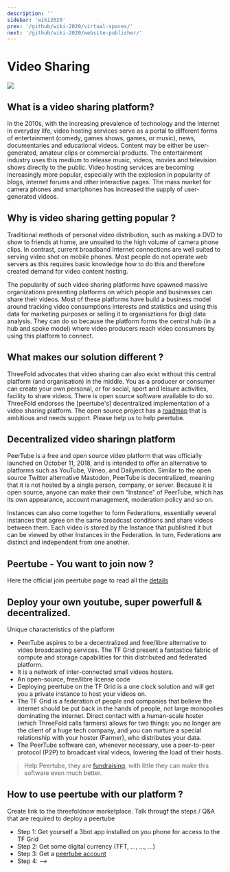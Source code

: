 ```yaml
---
description: ''
sidebar: 'wiki2020'
prev: '/github/wiki-2020/virtual-spaces/'
next: '/github/wiki-2020/website-publisher/'
---
```


# Video Sharing

![](/wiki-2020/peertive_window.png)

##  What is a video sharing platform?

In the 2010s, with the increasing prevalence of technology and the Internet in everyday life, video hosting services serve as a portal to different forms of entertainment (comedy, games shows, games, or music), news, documentaries and educational videos. Content may be either be user-generated, amateur clips or commercial products. The entertainment industry uses this medium to release music, videos, movies and television shows directly to the public. Video hosting services are becoming increasingly more popular, especially with the explosion in popularity of blogs, internet forums and other interactive pages. The mass market for camera phones and smartphones has increased the supply of user-generated videos. 

##  Why is video sharing getting popular ?

Traditional methods of personal video distribution, such as making a DVD to show to friends at home, are unsuited to the high volume of camera phone clips. In contrast, current broadband Internet connections are well suited to serving video shot on mobile phones. Most people do not operate web servers as this requires basic knowledge how to do this and therefore created demand for video content hosting.

The popularity of such video sharing platforms have spawned massive organizations presenting platforms on which people and businesses can share their videos. Most of these platforms have build a business model around tracking video consumptions interests and statistics and using this data for marketing purposes or selling it to organisztions for (big) data analysis.  They can do so because the platform forms the central hub (in a hub and spoke model) where video producers reach video consumers by using this platform to connect.


##  What makes our solution different ?

ThreeFold advocates that video sharing can also exist without this central platform (and organisation) in the middle.  You as a producer or consumer can create your own personal, or for social, sport and leisure activities, facility to share videos.  There is open source software available to do so. ThreeFold endorses the [peertube's] decentralized implementation of a video sharing platform.  The open source project has a [roadmap](https://joinpeertube.org/roadmap) that is ambitious and needs support.  Please help us to help peertube.

## Decentralized video sharingn platform

PeerTube is a free and open source video platform that was officially launched on October 11, 2018, and is intended to offer an alternative to platforms such as YouTube, Vimeo, and Dailymotion. Similar to the open source Twitter alternative Mastodon, PeerTube is decentralized, meaning that it is not hosted by a single person, company, or server. Because it is open source, anyone can make their own “Instance” of PeerTube, which has its own appearance, account management, moderation policy and so on.

Instances can also come together to form Federations, essentially several instances that agree on the same broadcast conditions and share  videos between them. Each video is stored by the Instance that published it but can be viewed by other Instances in the Federation. In turn, Federations are distinct and independent from one another.

## Peertube - You want to join now ?

Here the official join peertube page to read all the [details](https://joinpeertube.org/)

<!--
 <iframe width="1024" height="786"
src="https://framatube.org/videos/watch/9c9de5e8-0a1e-484a-b099-e80766180a6d?subtitle=en">
</iframe> 
-->

## Deploy your own youtube, super powerfull & decentralized.

Unique characteristics of the platform

- PeerTube aspires to be a decentralized and free/libre alternative to video broadcasting services. The TF Grid present a fantastice fabric of compute and storage capabilities for this distributed and federated platform.
- It is a network of inter-connected small videos hosters.
- An open-source, free/libre license code 
- Deploying peertube on the TF Grid is a one clock solution and will get you a private instance to host your videos on.
- The TF Grid is a federation of people and companies that believe the internet should be put back in the hands of people, not large monopolies dominating the internet. Direct contact with a human-scale hoster (which ThreeFold calls farmers) allows for two things: you no longer are the client of a huge tech company, and you can nurture a special relationship with your hoster (Farmer), who distributes your data.
- The PeerTube software can, whenever necessary, use a peer-to-peer protocol (P2P) to broadcast viral videos, lowering the load of their hosts.
> Help Peertube, they are [fundraising](https://joinpeertube.org/roadmap), with little they can make this software even much better.

## How to use peertube with our platform ?

Create link to the threefoldnow marketplace.  Talk througf the steps / Q&A that are required to deploy a peertube

- Step 1:  Get yourself a 3bot app installed on you phone for access to the TF Grid
- Step 2: Get some digital currency (TFT, ..., ..., ...)
- Step 3: Get a [peertube account](https://joinpeertube.org/instances)
- Step 4:  -->

<!--
create widget which does following,
widget needs to be here in iframe


- [ ] size: small/mid/large
  - small: ...
  - mid: ...
  - large ...
- [ ] location (mention more locations coming soon)
  - Ghent
  - Vienna
- [ ] name
  - name as used in solution (in the webui and on web)
- [ ] domain (name is prefix of this)
  - ava.tf
  - 3x0.me
  - refit.earth
  - co30.org
  - ninja.tf
  - base.tf
  - tf9.io
- [ ] git url
  - check in wizard git url works
- [ ] sshkey yes/no
  - if yes, ask sshkey for remote login

  - always deploy on ipv6 public
  - always deploy on webgateway

-->
